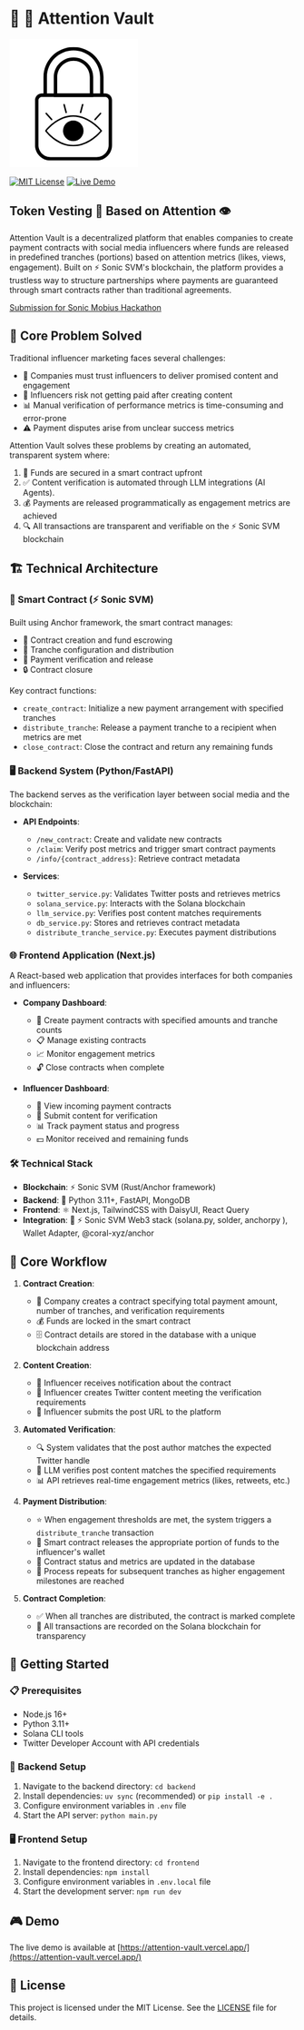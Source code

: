 # 🏦 🔐 Attention Vault
![Attention Vault Logo](frontend/public/logo.png)

[![MIT License](https://img.shields.io/badge/License-MIT-blue.svg)](https://opensource.org/licenses/MIT)
[![Live Demo](https://img.shields.io/badge/demo-online-green.svg)](https://attention-vault.vercel.app/)

## Token Vesting 🔐 Based on Attention 👁️

Attention Vault is a decentralized platform that enables companies to create payment contracts with social media influencers where funds are released in predefined tranches (portions) based on attention metrics (likes, views, engagement). Built on ⚡ Sonic SVM's blockchain, the platform provides a trustless way to structure partnerships where payments are guaranteed through smart contracts rather than traditional agreements.

[Submission for Sonic Mobius Hackathon](https://hackathon.sonic.game/)

## 🎯 Core Problem Solved

Traditional influencer marketing faces several challenges:
- 🤝 Companies must trust influencers to deliver promised content and engagement
- 💸 Influencers risk not getting paid after creating content
- 📊 Manual verification of performance metrics is time-consuming and error-prone
- ⚠️ Payment disputes arise from unclear success metrics

Attention Vault solves these problems by creating an automated, transparent system where:
1. 🔐 Funds are secured in a smart contract upfront
2. ✅ Content verification is automated through LLM integrations (AI Agents).
3. 💰 Payments are released programmatically as engagement metrics are achieved
4. 🔍 All transactions are transparent and verifiable on the ⚡ Sonic SVM blockchain

## 🏗️ Technical Architecture

### 📜 Smart Contract (⚡ Sonic SVM)
Built using Anchor framework, the smart contract manages:
- 💼 Contract creation and fund escrowing
- 🔢 Tranche configuration and distribution
- 🧾 Payment verification and release
- 🔒 Contract closure

Key contract functions:
- `create_contract`: Initialize a new payment arrangement with specified tranches
- `distribute_tranche`: Release a payment tranche to a recipient when metrics are met
- `close_contract`: Close the contract and return any remaining funds

### 🖥️ Backend System (Python/FastAPI)
The backend serves as the verification layer between social media and the blockchain:

- **API Endpoints**:
  - `/new_contract`: Create and validate new contracts
  - `/claim`: Verify post metrics and trigger smart contract payments
  - `/info/{contract_address}`: Retrieve contract metadata

- **Services**:
  - `twitter_service.py`: Validates Twitter posts and retrieves metrics
  - `solana_service.py`: Interacts with the Solana blockchain
  - `llm_service.py`: Verifies post content matches requirements
  - `db_service.py`: Stores and retrieves contract metadata
  - `distribute_tranche_service.py`: Executes payment distributions

### 🌐 Frontend Application (Next.js)
A React-based web application that provides interfaces for both companies and influencers:

- **Company Dashboard**:
  - 📝 Create payment contracts with specified amounts and tranche counts
  - 📋 Manage existing contracts
  - 📈 Monitor engagement metrics
  - 🔓 Close contracts when complete

- **Influencer Dashboard**:
  - 👀 View incoming payment contracts
  - 📱 Submit content for verification
  - 📊 Track payment status and progress
  - 💵 Monitor received and remaining funds

### 🛠️ Technical Stack
- **Blockchain**: ⚡ Sonic SVM (Rust/Anchor framework)
- **Backend**: 🐍 Python 3.11+, FastAPI, MongoDB
- **Frontend**: ⚛️ Next.js, TailwindCSS with DaisyUI, React Query
- **Integration**: 🔌 ⚡ Sonic SVM Web3 stack (solana.py, solder, anchorpy ), Wallet Adapter, @coral-xyz/anchor

## 🔄 Core Workflow

1. **Contract Creation**:
   - 🏢 Company creates a contract specifying total payment amount, number of tranches, and verification requirements
   - 💰 Funds are locked in the smart contract
   - 🗄️ Contract details are stored in the database with a unique blockchain address

2. **Content Creation**:
   - 👋 Influencer receives notification about the contract
   - 📱 Influencer creates Twitter content meeting the verification requirements
   - 🔗 Influencer submits the post URL to the platform

3. **Automated Verification**:
   - 🔍 System validates that the post author matches the expected Twitter handle
   - 🤖 LLM verifies post content matches the specified requirements
   - 📊 API retrieves real-time engagement metrics (likes, retweets, etc.)

4. **Payment Distribution**:
   - ⭐ When engagement thresholds are met, the system triggers a `distribute_tranche` transaction
   - 💸 Smart contract releases the appropriate portion of funds to the influencer's wallet
   - 🔄 Contract status and metrics are updated in the database
   - 🔁 Process repeats for subsequent tranches as higher engagement milestones are reached

5. **Contract Completion**:
   - ✅ When all tranches are distributed, the contract is marked complete
   - 📝 All transactions are recorded on the Solana blockchain for transparency

## 🚀 Getting Started

### 📋 Prerequisites
- Node.js 16+
- Python 3.11+
- Solana CLI tools
- Twitter Developer Account with API credentials

### 🔧 Backend Setup
1. Navigate to the backend directory: `cd backend`
2. Install dependencies: `uv sync` (recommended) or `pip install -e .`
3. Configure environment variables in `.env` file
4. Start the API server: `python main.py`

### 🖥️ Frontend Setup
1. Navigate to the frontend directory: `cd frontend`
2. Install dependencies: `npm install`
3. Configure environment variables in `.env.local` file
4. Start the development server: `npm run dev`

## 🎮 Demo

The live demo is available at [https://attention-vault.vercel.app/](https://attention-vault.vercel.app/)

## 📄 License

This project is licensed under the MIT License. See the [LICENSE](LICENSE) file for details.